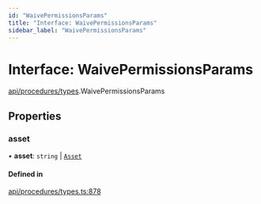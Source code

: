 ```yaml
---
id: "WaivePermissionsParams"
title: "Interface: WaivePermissionsParams"
sidebar_label: "WaivePermissionsParams"
---
```


# Interface: WaivePermissionsParams

[api/procedures/types](../../../../../modules/API/Procedures/Types/Types.md).WaivePermissionsParams

## Properties

### asset

• **asset**: `string` \| [`Asset`](../../../../../classes/API/Entities/Asset/Asset.md)

#### Defined in

[api/procedures/types.ts:878](https://github.com/PolymeshAssociation/polymesh-sdk/blob/15be87e8/src/api/procedures/types.ts#L878)
